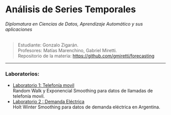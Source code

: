
# Análisis de Series Temporales
###### Diplomatura en Ciencias de Datos, Aprendizaje Automático y sus aplicaciones

> Estudiante: Gonzalo Zigarán. <br/>
> Profesores: Matías Marenchino, Gabriel Miretti. <br/>
> Repositorio de la materia: https://github.com/gmiretti/forecasting <br/>

---

### Laboratorios:
- [Laboratorio 1:  Telefonía movil](https://github.com/gonzigaran/DiploDatos2018/blob/master/ANS/lab1/lab1.ipynb) <br/>
Random Walk y Exponencial Smoothing para datos de llamadas de telefonía movil.
- [Laboratorio 2 : Demanda Eléctrica](https://github.com/gonzigaran/DiploDatos2018/blob/master/AST/lab2/lab2.ipynb) <br/>
Holt Winter Smoothing para datos de demanda eléctrica en Argentina.

